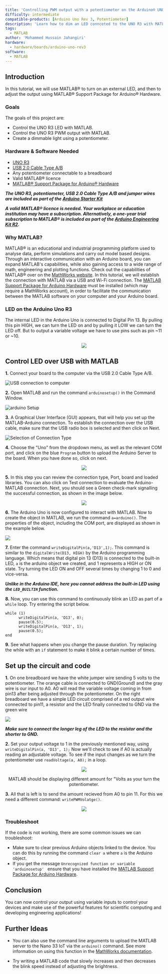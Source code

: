 ```yaml
---
title: 'Controlling PWM output with a potentiometer on the Arduino® UNO R3 via MATLAB®'
difficulty: intermediate
compatible-products: [Arduino Uno Rev 3, Potentiometer]
description: 'Learn how to dim an LED connceted to the UNO R3 with MATLAB®.'
tags:
  - MATLAB
author: 'Mohammed Hussain Jahangiri'
hardware:
  - hardware/boards/arduino-uno-rev3
software:
  - MATLAB
---
```


## Introduction

In this tutorial, we will use MATLAB® to turn on an external LED, and then to adjust the output using MATLAB® Support Package for Arduino® Hardware.


### Goals

The goals of this project are:

- Control the UNO R3 LED with MATLAB.
- Control the UNO R3 PWM output with MATLAB.
- Create a dimmable light using a potentiometer.

### Hardware & Software Needed

- [UNO R3](https://store.arduino.cc/products/arduino-uno-rev3)
- [USB 2.0 Cable Type A/B](https://store.arduino.cc/products/usb-2-0-cable-type-a-b)
- Any potentiometer connectable to a breadboard
- Valid MATLAB® licence
- [MATLAB® Support Package for Arduino® Hardware](https://www.mathworks.com/matlabcentral/fileexchange/47522-matlab-support-package-for-arduino-hardware)


***The UNO R3, potentiometer, USB 2.0 Cable Type A/B and jumper wires are included as part of the [Arduino Starter Kit](https://store.arduino.cc/collections/kits/products/arduino-starter-kit-multi-language)***

***A valid MATLAB® licence is needed. Your workplace or education institution may have a subscription. Alternatively, a one-year trial subscription to MATLAB® is included as part of the [Arduino Engineering Kit R2](https://store.arduino.cc/products/arduino-engineering-kit-rev2).***


### Why MATLAB?
MATLAB® is an educational and industrial programming platform used to analyse data, perform simulations and carry out model based designs. Through an interactive communication with an Arduino board, you can expand MATLAB's capabilities, while also gaining access to a wide range of math, engineering and plotting functions. Check out the capabilities of MATLAB® over on the [MathWorks website](https://www.mathworks.com/solutions.html#capabilities). In this tutorial, we will establish the connection with MATLAB via a USB and Wi-Fi connection. The [MATLAB Support Package for Arduino Hardware](https://www.mathworks.com/matlabcentral/fileexchange/47522-matlab-support-package-for-arduino-hardware) must be installed (which may require a MathWorks account), in order to facilitate the communication between the MATLAB software on your computer and your Arduino board. 
 

### LED on the Arduino Uno R3
The internal LED in the Arduino Uno is connected to Digital Pin 13. By pulling this pin HIGH, we can turn the LED on and by pulling it LOW we can turn the LED off. But to output a variable voltage we have to use pins such as pin ~11 or ~10.

<p align="center">
<img src="http://electronicswithyou.com/wp-content/uploads/2019/05/Arduino-Uno-LED.jpg"/>
</p>


## Control LED over USB with MATLAB
**1.** Connect your board to the computer via the USB 2.0 Cable Type A/B.

![USB connection to computer](assets/Arduino-Connect.png)

**2.** Open MATLAB and run the command `arduinosetup()` in the Command Window.

![arduino Setup](assets/arduinosetup.png)

**3.** A Graphical User Interface (GUI) appears, that will help you set up the MATLAB-Arduino connection. To establish the connection over the USB cable, make sure that the USB radio box is selected and then click on Next.

![Selection of Connection Type](assets/connectiontype.png)


**4.** Choose the "Uno" from the dropdown menu, as well as the relevant COM port, and click on the blue `Program` button to upload the Arduino Server to the board. When you have done so, click on next.

<p align="center">
<img src="https://i.imgur.com/AUhpmWO.png"/>
</p>


**5.** In this step you can review the connection type, Port, board and loaded libraries. You can also click on Test connection to evaluate the Arduino-MATLAB connection. Next, you should see a Green check-mark signalling the successful connection, as shown in the image below.


<p align="center">
<img src="https://i.imgur.com/QEXZ27s.png"/>
</p>

**6.** The Arduino Uno is now configured to interact with MATLAB. Now to create the object in MATLAB, we run the command `a=arduino()`. The properties of the object, including the COM port, are displayed as shown in the example below.

![](assets/arduinoproperties.png)

**7.** Enter the command `writeDigitalPin(a,'D13',1);`. This command is similar to the `digitalWrite(D13, HIGH)` by the Arduino programming language. Which means that digital pin 13 (D13) is connected to the built-in LED, `a` is the arduino object we created, and 1 represents a HIGH or ON state. Try turning the LED ON and OFF several times by changing 1 to 0 and vice-versa.


***Unlike in the Arduino IDE, here you cannot address the built-in LED using the `LED_BUILTIN` function.***


**8.** Now, you can use this command to continuously blink an LED as part of a `while` loop. Try entering the script below.

```arduino
while (1)
      writeDigitalPin(a, 'D13', 0);
      pause(0.5);
      writeDigitalPin(a, 'D13', 1);
      pause(0.5);
end
```


**9.** See what happens when you change the pause duration. Try replacing the while with an `if` statement to make it blink a certain number of times.

## Set up the circuit and code

**1.** On one breadboard we have the white jumper wire sending 5 volts to the potentiometer. The orange cable is connected to GND(Ground) and the gray wire is our input to A0. A0 will read the variable voltage coming in from pin13 after being adjusted through the potentiometer.
On the right breadboard we have a simple LED circuit comprised of a red output wire connected to pin11, a resistor and the LED finally connected to GND via the green wire

![](assets/curcuit.jpg)

***Make sure to connect the longer leg of the LED to the resistor and the shorter to GND.***


**2.** Set your output voltage to 1 in the previously mentioned way, using `writeDigitalPin(a, 'D13', 1);` Now we'll check to see if A0 is actually reading an adjustable voltage. To see if the input changes as we turn the potentiometer use `readVoltage(a, A0);` in a loop.
<p align="center">
<img src="https://i.imgur.com/jRj6dh1.png"/>
</p>

<p align="center">
MATLAB should be displaying different amount for "Volts as your turn the potentiometer.
</p>

**3.** All that is left is to send the amount recieved from A0 to pin 11. For this we need a different command: `writePWMVolatge()`.
<p align="center">
<img src="https://gcdnb.pbrd.co/images/PUSyiiyMTi0T.png?o=1"/>
</p>


### Troubleshoot

If the code is not working, there are some common issues we can troubleshoot:

- Make sure to clear previous Arduino objects linked to the device. You can do this by running the command `clear a` where `a` is the Arduino object.
- If you get the message `Unrecognized function or variable 'arduinosetup' ` ensure that you have installed the [MATLAB Support Package for Arduino Hardware](https://www.mathworks.com/matlabcentral/fileexchange/47522-matlab-support-package-for-arduino-hardware).


## Conclusion

You can now control your output using variable inputs to control your devices and make use of the powerful features for scientific computing and developing engineering applications!

## Further Ideas

- You can also use the command line arguments to upload the MATLAB server to the Nano 33 IoT via the `arduino()` command. See more information on using this function in the [MathWorks documentation](https://www.mathworks.com/help/supportpkg/arduinoio/ref/arduino.html).

- Try writing a MATLAB code that slowly increases and then decreases the blink speed instead of adjusting the brightness.
